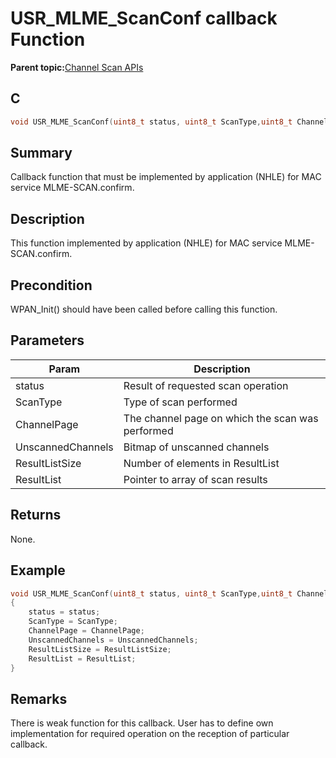 # USR\_MLME\_ScanConf callback Function

**Parent topic:**[Channel Scan APIs](GUID-B33CFFD6-DB3D-4314-81F1-23D388AE9F67.md)

## C

```c
void USR_MLME_ScanConf(uint8_t status, uint8_t ScanType,uint8_t ChannelPage, uint32_t UnscannedChannels, uint8_t ResultListSize, void *ResultList)
```

## Summary

Callback function that must be implemented by application \(NHLE\) for MAC service MLME-SCAN.confirm.

## Description

This function implemented by application \(NHLE\) for MAC service MLME-SCAN.confirm.

## Precondition

WPAN\_Init\(\) should have been called before calling this function.

## Parameters

|Param|Description|
|-----|-----------|
|status|Result of requested scan operation|
|ScanType|Type of scan performed|
|ChannelPage|The channel page on which the scan was performed|
|UnscannedChannels|Bitmap of unscanned channels|
|ResultListSize|Number of elements in ResultList|
|ResultList|Pointer to array of scan results|

## Returns

None.

## Example

```c
void USR_MLME_ScanConf(uint8_t status, uint8_t ScanType,uint8_t ChannelPage, uint32_t UnscannedChannels, uint8_t ResultListSize, void *ResultList)
{
    status = status;
    ScanType = ScanType;
    ChannelPage = ChannelPage;
    UnscannedChannels = UnscannedChannels;
    ResultListSize = ResultListSize;
    ResultList = ResultList;
}
```

## Remarks

There is weak function for this callback. User has to define own implementation for required operation on the reception of particular callback.

